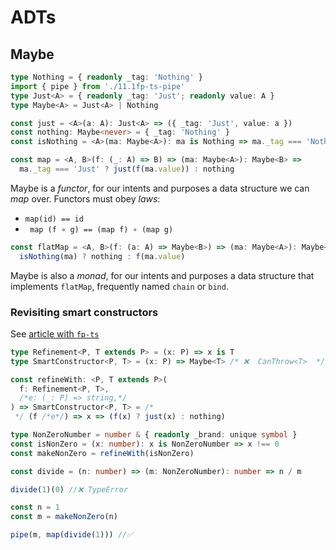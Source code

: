 # ADTs

## Maybe

```ts
type Nothing = { readonly _tag: 'Nothing' }
import { pipe } from './11.1fp-ts-pipe'
type Just<A> = { readonly _tag: 'Just'; readonly value: A }
type Maybe<A> = Just<A> | Nothing

const just = <A>(a: A): Just<A> => ({ _tag: 'Just', value: a })
const nothing: Maybe<never> = { _tag: 'Nothing' }
const isNothing = <A>(ma: Maybe<A>): ma is Nothing => ma._tag === 'Nothing'

const map = <A, B>(f: (_: A) => B) => (ma: Maybe<A>): Maybe<B> =>
  ma._tag === 'Just' ? just(f(ma.value)) : nothing
```

Maybe is a _functor_, for our intents and purposes a data structure we can _map_ over.
Functors must obey _laws_:

- `map(id) == id`
- ` map (f ∘ g) == (map f) ∘ (map g)`

```ts
const flatMap = <A, B>(f: (a: A) => Maybe<B>) => (ma: Maybe<A>): Maybe<B> =>
  isNothing(ma) ? nothing : f(ma.value)
```

Maybe is also a _monad_, for our intents and purposes a data structure
that implements `flatMap`, frequently named `chain` or `bind`.

### Revisiting smart constructors

See [article with `fp-ts`](https://dev.to/gcanti/functional-design-smart-constructors-14nb)

```ts
type Refinement<P, T extends P> = (x: P) => x is T
type SmartConstructor<P, T> = (x: P) => Maybe<T> /* ❌  CanThrow<T>  */

const refineWith: <P, T extends P>(
  f: Refinement<P, T>,
  /*e: (_: P) => string,*/
) => SmartConstructor<P, T> = /*
 */ (f /*e*/) => x => (f(x) ? just(x) : nothing)

type NonZeroNumber = number & { readonly _brand: unique symbol }
const isNonZero = (x: number): x is NonZeroNumber => x !== 0
const makeNonZero = refineWith(isNonZero)

const divide = (n: number) => (m: NonZeroNumber): number => n / m

divide(1)(0) //❌ TypeError

const n = 1
const m = makeNonZero(n)

pipe(m, map(divide(1))) //✅
```
